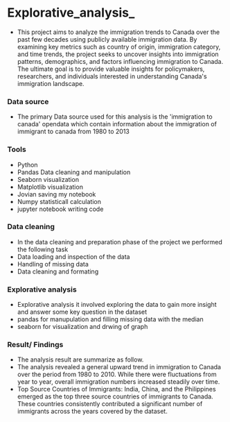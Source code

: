 # Explorative_analysis_

- This project aims to analyze the immigration trends to Canada over the past few decades using publicly available immigration data. By examining key metrics such as country of origin, immigration category, and time trends, the project seeks to uncover insights into immigration patterns, demographics, and factors influencing immigration to Canada. The ultimate goal is to provide valuable insights for policymakers, researchers, and individuals interested in understanding Canada's immigration landscape.


### Data source
- The primary Data source used for this analysis is the 'immigration to canada' opendata which contain information about the immigration of immigrant to canada from 1980 to 2013


### Tools 
- Python 
- Pandas Data cleaning and manipulation 
- Seaborn visualization
- Matplotlib visualization
- Jovian  saving my notebook 
- Numpy  statisticall calculation 
- jupyter notebook writing code

### Data cleaning 
- In the data cleaning and preparation phase of the project we performed the following task
- Data loading and inspection of the data
- Handling of missing data
- Data cleaning and formating

### Explorative  analysis 
- Explorative analysis  it involved exploring the data to gain more insight and answer some key question in the dataset
-  pandas for manupulation and filling missing data with the median
-  seaborn for visualization  and drwing of graph


 ### Result/ Findings
 - The analysis result are  summarize as follow.
 - The analysis revealed a general upward trend in immigration to Canada over the period from 1980 to 2010. While   there were fluctuations from year to year, overall immigration numbers increased steadily over time.
 - Top Source Countries of Immigrants: India, China, and the Philippines emerged as the top three source countries of immigrants to Canada. These countries consistently contributed a significant number of immigrants across the years covered by the dataset.
 
  
